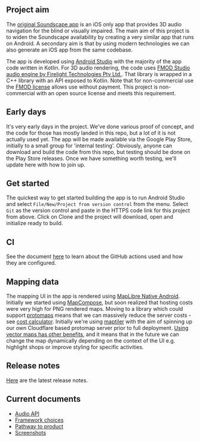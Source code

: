 ## Project aim
The [original Soundscape app](https://github.com/Scottish-Tech-Army/Soundscape) is an iOS only app that provides 3D audio navigation for the blind or visually impaired. The main aim of this project is to widen the Soundscape availability by creating a very similar app that runs on Android. A secondary aim is that by using modern technologies we can also generate an iOS app from the same codebase.

The app is developed using [Android Studio](https://developer.android.com/studio) with the majority of the app code written in Kotlin. For 3D audio rendering, the code uses [FMOD Studio audio engine by Firelight Technologies Pty Ltd.](https://www.fmod.com/). That library is wrapped in a C++ library with an API exposed to Kotlin. Note that for non-commercial use the [FMOD license](https://www.fmod.com/legal) allows use without payment. This project is non-commercial with an open source license and meets this requirement.
## Early days
It's very early days in the project. We've done various proof of concept, and the code for those has mostly landed in this repo, but a lot of it is not actually used yet. The app will be made available via the Google Play Store, initially to a small group for 'internal testing'. Obviously, anyone can download and build the code from this repo, but testing should be done on the Play Store releases. Once we have something worth testing, we'll update here with how to join up.   

## Get started
The quickest way to get started building the app is to run Android Studio and select `File/New/Project from version control` from the menu. Select `Git` as the version control and paste in the HTTPS code link for this project from above. Click on Clone and the project will download, open and initialize ready to build.

## CI
See the document [here](actions.md) to learn about the GitHub actions used and how they are configured.

## Mapping data
The mapping UI in the app is rendered using [MapLibre Native Android](https://maplibre.org/). Initially
we started using [MapCompose](https://github.com/p-lr/MapCompose), but soon realized that hosting costs
were very high for PNG rendered maps. Moving to a library which could support [protomaps](https://protomaps.com/)
means that we can massively reduce the server costs - see [cost calculator](https://docs.protomaps.com/deploy/cost).
Initially we're using [maptiler](https://www.maptiler.com/) with the aim of spinning up our own
Cloudflare based protomap server prior to full deployment. [Using vector maps has other benefits](https://www.mapbox.com/insights/vector-maps),
and it means that in the future we can change the map dynamically depending on the context of the UI
e.g. highlight shops or improve styling for specific activities.

## Release notes
[Here](release-notes.md) are the latest release notes.

## Current documents
* [Audio API](audio-API.md)
* [Framework choices](framework.md)
* [Pathway to product](pathway-to-product.md)
* [Screenshots](screenshots.md)
